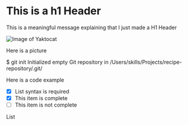 # This is a h1 Header

This is a meaningful message explaining that I just made a H1 Header

![Image of Yaktocat](https://octodex.github.com/images/yaktocat.png)

Here is a picture

$ git init
Initialized empty Git repository in /Users/skills/Projects/recipe-repository/.git/

Here is a code example


- [x] List syntax is required
- [x] This item is complete
- [ ] This item is not complete

List
